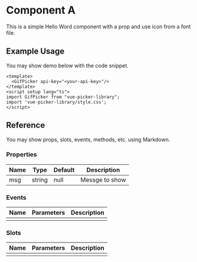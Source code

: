 <script setup>
import Basic from './demo/GifPicker/Basic.vue';
import DemoContainer from '../.vitepress/components/DemoContainer.vue'
</script>

# Component A

This is a simple Hello Word component with a prop and use icon <span class="icon-heart" style="color:tomato"></span> from a font file.

## Example Usage

You may show demo below with the code snippet.

<Basic/>

```vue
<template>
  <GifPicker api-key="<your-api-key>"/>
</template>
<script setup lang="ts">
import GifPicker from "vue-picker-library";
import 'vue-picker-library/style.css';
</script>
```

## Reference

You may show props, slots, events, methods, etc. using Markdown.

### Properties

| Name | Type   | Default | Description    |
| ---- | ------ | ------- | -------------- |
| msg  | string | null    | Messge to show |

### Events

| Name | Parameters | Description |
| ---- | ---------- | ----------- |
|      |            |             |

### Slots

| Name | Parameters | Description |
| ---- | ---------- | ----------- |
|      |            |             |
